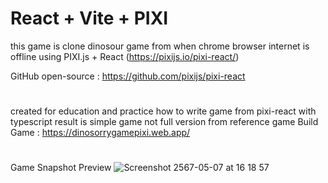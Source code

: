 # React + Vite + PIXI
this game is clone dinosour game from when chrome browser internet is offline using PIXI.js + React (https://pixijs.io/pixi-react/) 

GitHub open-source : https://github.com/pixijs/pixi-react

#
created for education and practice how to write game from pixi-react with typescript result is simple game not full version from reference game
Build Game : https://dinosorrygamepixi.web.app/

#
Game Snapshot Preview
![Screenshot 2567-05-07 at 16 18 57](https://github.com/thanonup/DinosorryEndless/assets/159101949/c5ae1f2d-d898-4e99-916d-0db9523188fa)
